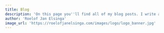 ```yaml
---
title: Blog
description: 'On this page you''ll find all of my blog posts. I write about technical challenges, discoveries, or just things that interest me.'
author: 'Roelof Jan Elsinga'
image_url: 'https://roelofjanelsinga.com/images/logo/logo_banner.jpg'
---
```


